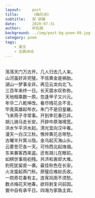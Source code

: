 ```yaml
---
layout:     post
title:      《梅花诗》
subtitle:   宋 邵雍
date:       2020-07-31
author:     听松阁
background: ../img/post-bg-poem-09.jpg
category: poem
tags:
    - 美文
    - 古典诗词
---
```


<br>
荡荡天门万古开。几人归去几人来。<br>
山河虽好非完璧。不信黄金是祸胎。<br>
湖山一梦事全非。再见云龙向北飞。<br>
三百年来终一日。长天碧水叹弥弥。<br>
天地相乘数一原。忽逢甲子又兴元。<br>
年华二八乾坤改。看尽残花总不言。<br>
毕竟英雄起布衣。朱门不是旧皇畿。<br>
飞来燕子寻常事。开到李花春已非。<br>
胡儿骑马走长安。开辟中原海境宽。<br>
洪水乍平洪水起。清光宜向汉中看。<br>
漫天一白汉江秋。憔悴黄花总带愁。<br>
古曜半升箕斗隐。金乌起灭海山头。<br>
云雾苍茫各一天。可怜西北起烽烟。<br>
东来暴客西来盗。还有胡儿在眼前。<br>
如棋世事局初残。共济和衷却大难。<br>
豹死犹留皮一袭。最佳秋色在长安。<br>
火龙蛰起燕门秋。原璧应难赵氏收。<br>
一院奇花春有主。连宵风雨不须愁。<br>
数点梅花天地春。欲将剥复问前因。<br>
寰中自有承平日。四海为家孰主宾。<br>
<br>

